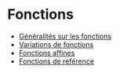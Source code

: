 # Fonctions

- [Généralités sur les fonctions](./Generalites-sur-les-fonctions.md)
- [Variations de fonctions](./Variations-de-fonctions.md)
- [Fonctions affines](./Fonctions-affines.md)
- [Fonctions de référence](./Fonctions-de-reference.md)
